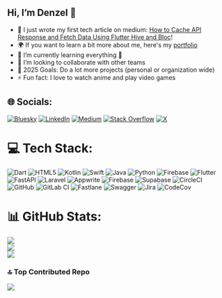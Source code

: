 ## Hi, I’m Denzel 🚀
- 🔭 I just wrote my first tech article on medium: [How to Cache API Response and Fetch Data Using Flutter Hive and Bloc][link]!
- 🌍 If you want to learn a bit more about me, here's my [portfolio][website]
- 🌱 I’m currently learning everything 🤣
- 👯 I’m looking to collaborate with other teams
- 🥅 2025 Goals: Do a lot more projects (personal or organization wide)
- ⚡ Fun fact: I love to watch anime and play video games

## 🌐 Socials:
[![Bluesky](https://img.shields.io/badge/bluesky-0285FF?style=for-the-badge&logo=bluesky&logoColor=%23FFFFFF)](https://bsky.app/profile/swagsonengine.bsky.social) [![LinkedIn](https://img.shields.io/badge/LinkedIn-%230077B5.svg?logo=linkedin&logoColor=white)](https://linkedin.com/in/denzel-gatugu-1b2897141) [![Medium](https://img.shields.io/badge/Medium-12100E?logo=medium&logoColor=white)](https://medium.com/@denzelgatugu) [![Stack Overflow](https://img.shields.io/badge/-Stackoverflow-FE7A16?logo=stack-overflow&logoColor=white)](https://stackoverflow.com/users/Codegeoss) [![X](https://img.shields.io/badge/X-black.svg?logo=X&logoColor=white)](https://x.com/swagsonengine)

# 💻 Tech Stack:
![Dart](https://img.shields.io/badge/dart-%230175C2.svg?style=flat-square&logo=dart&logoColor=white) ![HTML5](https://img.shields.io/badge/html5-%23E34F26.svg?style=flat-square&logo=html5&logoColor=white) ![Kotlin](https://img.shields.io/badge/kotlin-%237F52FF.svg?style=flat-square&logo=kotlin&logoColor=white) ![Swift](https://img.shields.io/badge/swift-F54A2A?style=flat-square&logo=swift&logoColor=white) ![Java](https://img.shields.io/badge/java-%23ED8B00.svg?style=flat-square&logo=openjdk&logoColor=white) ![Python](https://img.shields.io/badge/python-3670A0?style=flat-square&logo=python&logoColor=ffdd54) ![Firebase](https://img.shields.io/badge/firebase-%23039BE5.svg?style=flat-square&logo=firebase) ![Flutter](https://img.shields.io/badge/Flutter-%2302569B.svg?style=flat-square&logo=Flutter&logoColor=white) ![FastAPI](https://img.shields.io/badge/FastAPI-005571?style=flat-square&logo=fastapi) ![Laravel](https://img.shields.io/badge/laravel-%23FF2D20.svg?style=flat-square&logo=laravel&logoColor=white) ![Appwrite](https://img.shields.io/badge/Appwrite-%23FD366E.svg?style=flat-square&logo=appwrite&logoColor=white) ![Firebase](https://img.shields.io/badge/firebase-a08021?style=flat-square&logo=firebase&logoColor=ffcd34) ![Supabase](https://img.shields.io/badge/Supabase-3ECF8E?style=flat-square&logo=supabase&logoColor=white) ![CircleCI](https://img.shields.io/badge/circleci-%23161616.svg?style=flat-square&logo=circleci&logoColor=white) ![GitHub](https://img.shields.io/badge/github-%23121011.svg?style=flat-square&logo=github&logoColor=white) ![GitLab CI](https://img.shields.io/badge/gitlab%20CI-%23181717.svg?style=flat-square&logo=gitlab&logoColor=white) ![Fastlane](https://img.shields.io/badge/fastlane-%2382bd4e.svg?style=flat-square&logo=fastlane&logoColor=black) ![Swagger](https://img.shields.io/badge/-Swagger-%23Clojure?style=flat-square&logo=swagger&logoColor=white) ![Jira](https://img.shields.io/badge/jira-%230A0FFF.svg?style=flat-square&logo=jira&logoColor=white) ![CodeCov](https://img.shields.io/badge/codecov-%23ff0077.svg?style=flat-square&logo=codecov&logoColor=white)
# 📊 GitHub Stats:
![](https://github-readme-stats.vercel.app/api?username=codegeoss&theme=merko&hide_border=false&include_all_commits=true&count_private=true)<br/>
![](https://nirzak-streak-stats.vercel.app/?user=codegeoss&theme=merko&hide_border=false)<br/>
![](https://github-readme-stats.vercel.app/api/top-langs/?username=codegeoss&theme=merko&hide_border=false&include_all_commits=true&count_private=true&layout=compact)

### 🔝 Top Contributed Repo
![](https://github-contributor-stats.vercel.app/api?username=codegeoss&limit=5&theme=merko&combine_all_yearly_contributions=true)

[website]: https://denzel101.github.io/#/
[link]: https://medium.com/@denzelgatugu/how-to-cache-api-response-and-fetch-data-using-flutter-hive-and-bloc-31cf2b02a17c